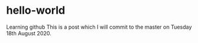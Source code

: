 # hello-world
Learning github
This is a post which I will commit to the master on Tuesday 18th August 2020.
